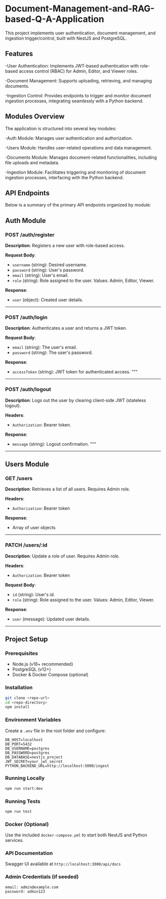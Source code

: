 # Document-Management-and-RAG-based-Q-A-Application

This project implements user authentication, document management, and ingestion trigger/control, built with NestJS and PostgreSQL.

## Features
-User Authentication: Implements JWT-based authentication with role-based access control (RBAC) for Admin, Editor, and Viewer roles.

-Document Management: Supports uploading, retrieving, and managing documents.

-Ingestion Control: Provides endpoints to trigger and monitor document ingestion processes, integrating seamlessly with a Python backend.

## Modules Overview

The application is structured into several key modules:

-Auth Module: Manages user authentication and authorization.

-Users Module: Handles user-related operations and data management.

-Documents Module: Manages document-related functionalities, including file uploads and metadata.

-Ingestion Module: Facilitates triggering and monitoring of document ingestion processes, interfacing with the Python backend.

## API Endpoints

Below is a summary of the primary API endpoints organized by module:

## Auth Module

### POST /auth/register

**Description**: Registers a new user with role-based access.

**Request Body**:
- `username` (string): Desired username.
- `password` (string): User's password.
- `email` (string): User's email.
- `role` (string): Role assigned to the user. Values: Admin, Editor, Viewer.

**Response**:
- `user` (object): Created user details.

---

### POST /auth/login

**Description**: Authenticates a user and returns a JWT token.

**Request Body**:
- `email` (string): The user's email.
- `password` (string): The user's password.

**Response**:
- `accessToken` (string): JWT token for authenticated access.
"""
---

### POST /auth/logout

**Description**: Logs out the user by clearing client-side JWT (stateless logout).

**Headers**:
- `Authorization`: Bearer token.

**Response**:
- `message` (string): Logout confirmation.
"""
---

## Users Module

### GET /users

**Description**: Retrieves a list of all users. Requires Admin role.

**Headers**:
- `Authorization`: Bearer token

**Response**:
- Array of user objects

---

### PATCH /users/:id

**Description**: Update a role of user. Requires Admin role.

**Headers**:
- `Authorization`: Bearer token

**Request Body**:
- `id` (string): User's id.
- `role` (string): Role assigned to the user. Values: Admin, Editor, Viewer.

**Response**:
- `user` (message): Updated user details.

---

## Project Setup

### Prerequisites
- Node.js (v16+ recommended)
- PostgreSQL (v12+)
- Docker & Docker Compose (optional)

### Installation
```bash
git clone <repo-url>
cd <repo-directory>
npm install
```

### Environment Variables
Create a `.env` file in the root folder and configure:
```
DB_HOST=localhost
DB_PORT=5432
DB_USERNAME=postgres
DB_PASSWORD=postgres
DB_DATABASE=nestjs_project
JWT_SECRET=your_jwt_secret
PYTHON_BACKEND_URL=http://localhost:5000/ingest
```

### Running Locally
```bash
npm run start:dev
```

### Running Tests
```bash
npm run test
```

### Docker (Optional)
Use the included `docker-compose.yml` to start both NestJS and Python services.

### API Documentation
Swagger UI available at `http://localhost:3000/api/docs`

### Admin Credentials (if seeded)
```
email: admin@example.com
password: admin123
```
